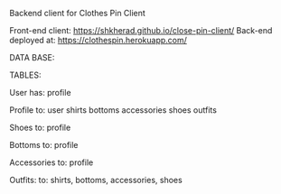 Backend client for Clothes Pin Client

Front-end client: https://shkherad.github.io/close-pin-client/
Back-end deployed at:  https://clothespin.herokuapp.com/

DATA BASE:

TABLES:

User
  has: profile

Profile
  to: user
  shirts
  bottoms
  accessories
  shoes
  outfits

Shoes
  to: profile

Bottoms
  to: profile

Accessories
  to: profile

Outfits:
  to: shirts, bottoms, accessories, shoes
